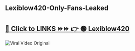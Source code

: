 
 ## Lexiblow420-Only-Fans-Leaked

# <h2><a href="https://clipsfans.com/Lexiblow420&ref=git">🔗 Click to LINKS ⏩⏩ 👉 🟢 Lexiblow420 </a></h2>

<a href="https://clipsfans.com/Lexiblow420&ref=git" rel="nofollow" data-target="animated-image.originalLink"><img src="https://i.ibb.co.com/xMMVF88/686577567.gif" alt="Viral Video Original" style="max-width: 100%; display: inline-block;" data-target="animated-image.originalImage"></a>
